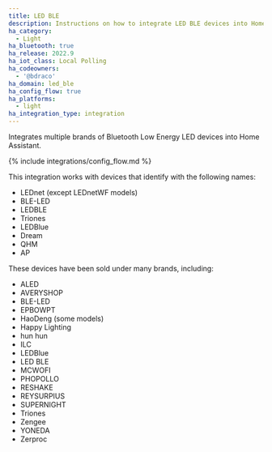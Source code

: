```yaml
---
title: LED BLE
description: Instructions on how to integrate LED BLE devices into Home Assistant.
ha_category:
  - Light
ha_bluetooth: true
ha_release: 2022.9
ha_iot_class: Local Polling
ha_codeowners:
  - '@bdraco'
ha_domain: led_ble
ha_config_flow: true
ha_platforms:
  - light
ha_integration_type: integration
---
```


Integrates multiple brands of Bluetooth Low Energy LED devices into Home Assistant.

{% include integrations/config_flow.md %}

This integration works with devices that identify with the following names:

- LEDnet (except LEDnetWF models)
- BLE-LED
- LEDBLE
- Triones
- LEDBlue
- Dream
- QHM
- AP

These devices have been sold under many brands, including:

- ALED
- AVERYSHOP
- BLE-LED
- EPBOWPT
- HaoDeng (some models)
- Happy Lighting
- hun hun
- ILC
- LEDBlue
- LED BLE
- MCWOFI
- PHOPOLLO
- RESHAKE
- REYSURPIUS
- SUPERNIGHT
- Triones
- Zengee
- YONEDA
- Zerproc
